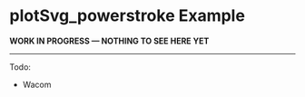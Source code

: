 # plotSvg_powerstroke Example

**WORK IN PROGRESS — NOTHING TO SEE HERE YET**

---

Todo: 

* Wacom



